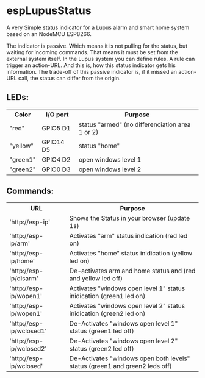 # espLupusStatus
A very Simple status indicator for a Lupus alarm and smart home system based on an NodeMCU ESP8266.

The indicator is passive. Which means it is not pulling for the status, but waiting for incoming commands. That means it must be set from the external system itself. In the Lupus system you can define rules. A rule can  trigger an action-URL. And this is, how this status indicator gets his information.
The trade-off of this passive indicator is, if it missed an action-URL call, the status can differ from the origin. 

<h2>LEDs:</h2>

<table>
  <tr><th>Color</th><th>I/O port</th><th>Purpose</th></tr>
  <tr><td>"red"</td><td>GPIO5 D1</td><td>status "armed" (no differenciation area 1 or 2)</td></tr>
  <tr><td>"yellow"</td><td>GPIO14 D5</td><td>status "home"</td></tr>
  <tr><td>"green1"</td><td>GPIO4 D2</td><td>open windows level 1</td></tr>
  <tr><td>"green2"</td><td>GPIO0 D3</td><td>open windows level 2</td></tr>
</table>


<h2>Commands:</h2>
<table>
  <tr><th>URL</th><th>Purpose</th></tr>
  <tr><td>'http://esp-ip'</td><td>Shows the Status in your browser (update 1s)</td></tr>
<tr><td>'http://esp-ip/arm'</td><td>Activates "arm" status indication (red led on)
<tr><td>'http://esp-ip/home'</td><td>Activates "home" status inidication (yellow led on)
<tr><td>'http://esp-ip/disarm'</td><td>De-activates arm and home status and (red and yellow led off)
<tr><td>'http://esp-ip/wopen1'</td><td>Activates "windows open level 1" status inidication (green1 led on)                      
<tr><td>'http://esp-ip/wopen1'</td><td>Activates "windows open level 2" status inidication (green2 led on)                      
<tr><td>'http://esp-ip/wclosed1'</td><td>De-Activates "windows open level 1" status (green1 led off)
<tr><td>'http://esp-ip/wclosed2'</td><td>De-Activates "windows open level 2" status (green2 led off)
<tr><td>'http://esp-ip/wclosed'</td><td>De-Activates "windows open both levels" status (green1 and green2 leds off)
</table>


